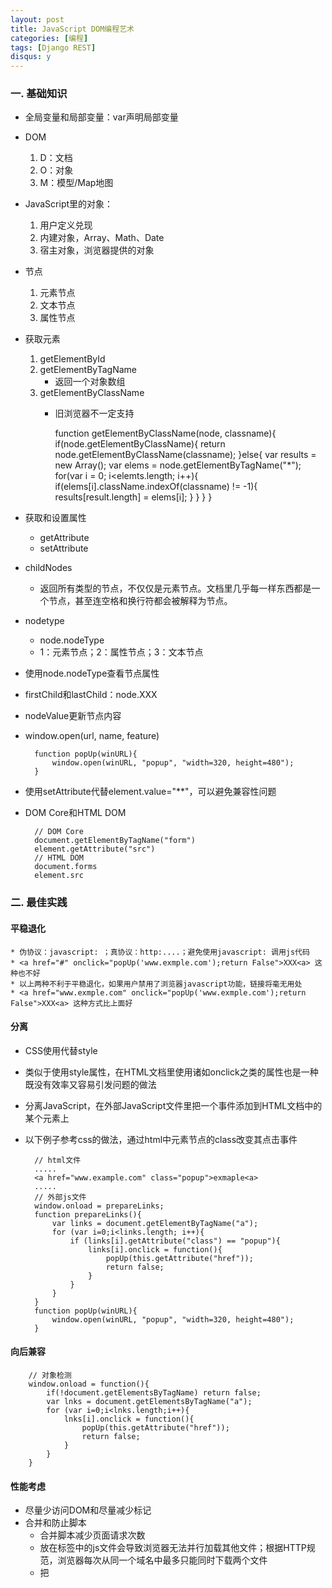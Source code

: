 ```yaml
---
layout: post
title: JavaScript DOM编程艺术
categories: [编程]
tags: [Django REST]
disqus: y
---
```

### 一. 基础知识
* 全局变量和局部变量：var声明局部变量
* DOM
    1. D：文档
    2. O：对象
    3. M：模型/Map地图
* JavaScript里的对象：
    1. 用户定义兑现
    2. 内建对象，Array、Math、Date
    3. 宿主对象，浏览器提供的对象
* 节点
    1. 元素节点
    2. 文本节点
    3. 属性节点
* 获取元素
    1. getElementById
    2. getElementByTagName
        * 返回一个对象数组
    3. getElementByClassName
        * 旧浏览器不一定支持

            function getElementByClassName(node, classname){
                if(node.getElementByClassName){
                    return node.getElementByClassName(classname);
                }else{
                    var results = new Array();
                    var elems = node.getElementByTagName("*");
                    for(var i = 0; i<elemts.length; i++){
                        if(elems[i].className.indexOf(classname) != -1){
                            results[result.length] = elems[i];
                        }
                    }
                }
            }

* 获取和设置属性
    * getAttribute
    * setAttribute
* childNodes
    * 返回所有类型的节点，不仅仅是元素节点。文档里几乎每一样东西都是一个节点，甚至连空格和换行符都会被解释为节点。
* nodetype
    * node.nodeType
    * 1：元素节点；2：属性节点；3：文本节点
* 使用node.nodeType查看节点属性
* firstChild和lastChild：node.XXX
* nodeValue更新节点内容
* window.open(url, name, feature)

        function popUp(winURL){
            window.open(winURL, "popup", "width=320, height=480");
        }

* 使用setAttribute代替element.value="**"，可以避免兼容性问题
* DOM Core和HTML DOM

        // DOM Core
        document.getElementByTagName("form")
        element.getAttribute("src")
        // HTML DOM
        document.forms
        element.src

### 二. 最佳实践

#### 平稳退化

    * 伪协议：javascript: ；真协议：http:....；避免使用javascript: 调用js代码
    * <a href="#" onclick="popUp('www.exmple.com');return False">XXX<a> 这种也不好
    * 以上两种不利于平稳退化，如果用户禁用了浏览器javascript功能，链接将毫无用处
    * <a href="www.exmple.com" onclick="popUp('www.exmple.com');return False">XXX<a> 这种方式比上面好

#### 分离
* CSS使用<link>代替style
* 类似于使用style属性，在HTML文档里使用诸如onclick之类的属性也是一种既没有效率又容易引发问题的做法
* 分离JavaScript，在外部JavaScript文件里把一个事件添加到HTML文档中的某个元素上
* 以下例子参考css的做法，通过html中元素节点的class改变其点击事件

        // html文件
        .....
        <a href="www.example.com" class="popup">exmaple<a>
        .....
        // 外部js文件
        window.onload = prepareLinks;
        function prepareLinks(){
            var links = document.getElementByTagName("a");
            for (var i=0;i<links.length; i++){
                if (links[i].getAttribute("class") == "popup"){
                    links[i].onclick = function(){
                        popUp(this.getAttribute("href"));
                        return false;
                    }
                }
            }
        }
        function popUp(winURL){
            window.open(winURL, "popup", "width=320, height=480");
        }

#### 向后兼容

        // 对象检测
        window.onload = function(){
            if(!document.getElementsByTagName) return false;
            var lnks = document.getElementsByTagName("a");
            for (var i=0;i<lnks.length;i++){
                lnks[i].onclick = function(){
                    popUp(this.getAttribute("href"));
                    return false;
                }
            }
        }

#### 性能考虑
* 尽量少访问DOM和尽量减少标记
* 合并和防止脚本
    * 合并脚本减少页面请求次数
    * 放在<head>标签中的js文件会导致浏览器无法并行加载其他文件；根据HTTP规范，浏览器每次从同一个域名中最多只能同时下载两个文件
    * 把<script>放到文档末尾，<body>标记前
* 使用工具压缩脚本

### 三. 图片库改进

        // html
        <ul id="imagegallery">
            // 为ul指定id，方便js和css操作
            <li><a href="images/firstpic.jpg" title="first picture">first</a></li>
            <li><a href="images/secondpic.jpg" title="second picture">second</a></li>
            <li><a href="images/thirdpic.jpg" title="third picture">third</a></li>
        </ul>

        function showPic(whichpic){
            // 将占位的图片替换为链接所指的图片

            // 优化后，增加了一些判断
            if (!document.getElementById("placeholder"))return false;
            var source = whichpic.getAttribute("href");

            // 判断占位图片是不是真的，nodeName返回的都是大写字母的值
            if (placeholder.nodeName != "IMG") return false;
            var placeholder = document.getElementById("placeholder");
            placeholder.setAttribute("src", source);

            if (document.getElementById("description")){
                var text = whichpic.getAttribute("title") ? whichpic.getAttribute("title") : "";
                var description = document.getElementById("description");
                if (description.firstChild.nodeType ==3){
                    description.firstChild.nodeValue = text;
                }
            }

            // 最开始的版本没有return值
            // return true是为了方便prepareGallery判断
            // 在改变链接点击事件后，是return false阻止链接的默认跳转行为
            // 还是return true允许该行为
            return true;
        }

        function prepareGallery(){
            // 不必过于拘泥于 结构化程序设计原则：函数应该只有一个入口和一个出口
            if (!document.getElementByTagName) return false;
            if (!document.getElementById) return false;
            if (!document.getElementById("imagegallery")) return false;

            var gallery = document.getElementById("imagegallery");
            var links = gallery.getElementByTagName("a");
            for (var i=0;i<links.length;i++){
                links[i].onclick = function(){
                    // showPic(this);
                    // reutrn false;
                    // 改进
                    return showPic(this) ? false : true;
                }
            }
        }

        // onload事件
        // 不能简单地使用 window.onload = firstFunction
        // 否则window.onload = secondFunction会覆盖第一个
        window.onload = function(){
            firstFunction();
            secondFunction();
        }

        // 更好的方法
        function addLoadEvent(func){
            var oldonload = window.onload;
            if (typeof window.onload != 'function') {
                window.onload = func;
            } else {
                window.onload = function() {
                    oldonload();
                    func();
                }
            }
        }
        addLoadEvent(prepareGallery);

### 四. 动态创建标记
#### 回顾
document.write




